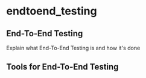 # endtoend\_testing

## End-To-End Testing

Explain what End-To-End Testing is and how it's done

## Tools for End-To-End Testing

